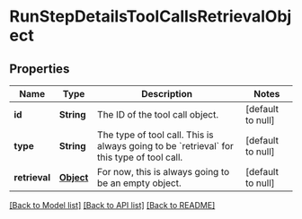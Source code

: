 # RunStepDetailsToolCallsRetrievalObject
## Properties

| Name | Type | Description | Notes |
|------------ | ------------- | ------------- | -------------|
| **id** | **String** | The ID of the tool call object. | [default to null] |
| **type** | **String** | The type of tool call. This is always going to be &#x60;retrieval&#x60; for this type of tool call. | [default to null] |
| **retrieval** | [**Object**](.md) | For now, this is always going to be an empty object. | [default to null] |

[[Back to Model list]](../README.md#documentation-for-models) [[Back to API list]](../README.md#documentation-for-api-endpoints) [[Back to README]](../README.md)

